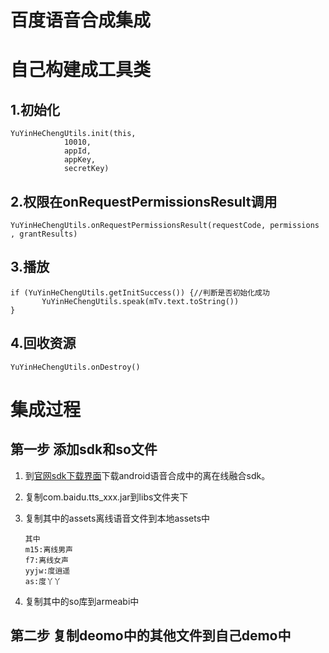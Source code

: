 # 百度语音合成集成

# 自己构建成工具类

## 1.初始化

```
YuYinHeChengUtils.init(this,
            10010,
            appId,
            appKey,
            secretKey)
```

## 2.权限在onRequestPermissionsResult调用

```
YuYinHeChengUtils.onRequestPermissionsResult(requestCode, permissions , grantResults)
```

## 3.播放

```
if (YuYinHeChengUtils.getInitSuccess()) {//判断是否初始化成功
       YuYinHeChengUtils.speak(mTv.text.toString())
}
```

## 4.回收资源

```
YuYinHeChengUtils.onDestroy()
```


# 集成过程
## 第一步 添加sdk和so文件

1. 到[官网sdk下载界面](http://ai.baidu.com/sdk)下载android语音合成中的离在线融合sdk。
2. 复制com.baidu.tts_xxx.jar到libs文件夹下
3. 复制其中的assets离线语音文件到本地assets中
    
    ```
    其中
    m15:离线男声
    f7:离线女声
    yyjw:度逍遥
    as:度丫丫
    ```

4. 复制其中的so库到armeabi中

## 第二步 复制deomo中的其他文件到自己demo中

